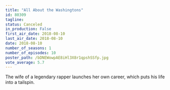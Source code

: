 ```yaml
---
title: "All About the Washingtons"
id: 80309
tagline: 
status: Canceled
in_production: False
first_air_date: 2018-08-10
last_air_date: 2018-08-10
date: 2018-08-10
number_of_seasons: 1
number_of_episodes: 10
poster_path: /bDNEWowpAE8iHl3X8r1qpshSSfp.jpg
vote_average: 5.7
---
```


The wife of a legendary rapper launches her own career, which puts his life into a tailspin.
